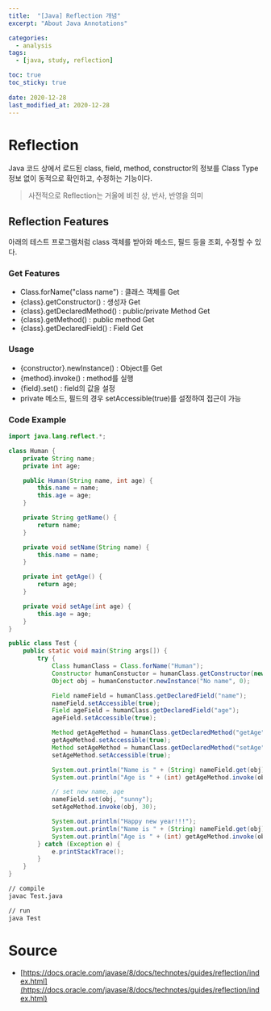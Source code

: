 ```yaml
---
title:  "[Java] Reflection 개념"
excerpt: "About Java Annotations"

categories:
  - analysis
tags:
  - [java, study, reflection]

toc: true
toc_sticky: true
 
date: 2020-12-28
last_modified_at: 2020-12-28
---
```


# Reflection

Java 코드 상에서 로드된 class, field, method, constructor의 정보를 Class Type 정보 없이 동적으로 확인하고, 수정하는 기능이다.

> 사전적으로 Reflection는 거울에 비친 상, 반사, 반영을 의미

## Reflection Features

아래의 테스트 프로그램처럼 class 객체를 받아와 메소드, 필드 등을 조회, 수정할 수 있다.

### Get Features

- Class.forName("class name") : 클래스 객체를 Get
- {class}.getConstructor() : 생성자 Get
- {class}.getDeclaredMethod() : public/private Method Get
- {class}.getMethod() : public method Get
- {class}.getDeclaredField() : Field Get

### Usage

- {constructor}.newInstance() : Object를 Get
- {method}.invoke() : method를 실행
- {field}.set() : field의 값을 설정
- private 메소드, 필드의 경우 setAccessible(true)를 설정하여 접근이 가능

### Code Example

```java
import java.lang.reflect.*;

class Human {
    private String name;
    private int age;

    public Human(String name, int age) {
        this.name = name;
        this.age = age;
    }

    private String getName() {
        return name;
    }

    private void setName(String name) {
        this.name = name;
    }

    private int getAge() {
        return age;
    }

    private void setAge(int age) {
        this.age = age;
    }
}

public class Test {
    public static void main(String args[]) {
        try {
            Class humanClass = Class.forName("Human");
            Constructor humanConstuctor = humanClass.getConstructor(new Class[] { String.class, int.class });
            Object obj = humanConstuctor.newInstance("No name", 0);

            Field nameField = humanClass.getDeclaredField("name");
            nameField.setAccessible(true);
            Field ageField = humanClass.getDeclaredField("age");
            ageField.setAccessible(true);

            Method getAgeMethod = humanClass.getDeclaredMethod("getAge");
            getAgeMethod.setAccessible(true);
            Method setAgeMethod = humanClass.getDeclaredMethod("setAge", new Class[] { int.class });
            setAgeMethod.setAccessible(true);

            System.out.println("Name is " + (String) nameField.get(obj));
            System.out.println("Age is " + (int) getAgeMethod.invoke(obj));

            // set new name, age
            nameField.set(obj, "sunny");
            setAgeMethod.invoke(obj, 30);

            System.out.println("Happy new year!!!");
            System.out.println("Name is " + (String) nameField.get(obj));
            System.out.println("Age is " + (int) getAgeMethod.invoke(obj));
        } catch (Exception e) {
            e.printStackTrace();
        }
    }
}
```

```bash
// compile
javac Test.java

// run
java Test
```

# Source
- [https://docs.oracle.com/javase/8/docs/technotes/guides/reflection/index.html](https://docs.oracle.com/javase/8/docs/technotes/guides/reflection/index.html)
